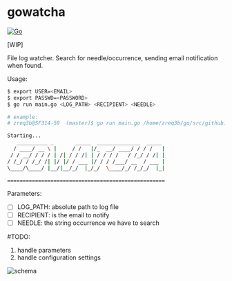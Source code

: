 # gowatcha
[![Go](https://github.com/deeper-x/gowatcha/actions/workflows/go.yml/badge.svg)](https://github.com/deeper-x/gowatcha/actions/workflows/go.yml)

[WIP]

File log watcher. Search for needle/occurrence, sending email notification when found.


Usage:
```bash
$ export USER=<EMAIL> 
$ export PASSWD=<PASSWORD> 
$ go run main.go <LOG_PATH> <RECIPIENT> <NEEDLE>

# example:
# zreq3b@SF314-59  (master)$ go run main.go /home/zreq3b/go/src/github.com/zreq3b/gowatcha/assets/demo.txt sviluppo@myskin.it 123

Starting...
   __________ _       _____  ______________  _____ 
  / ____/ __ \ |     / /   |/_  __/ ____/ / / /   |
 / / __/ / / / | /| / / /| | / / / /   / /_/ / /| |
/ /_/ / /_/ /| |/ |/ / ___ |/ / / /___/ __  / ___ |
\____/\____/ |__/|__/_/  |_/_/  \____/_/ /_/_/  |_|

===================================================

```

Parameters:
- [ ] LOG_PATH: absolute path to log file
- [ ] RECIPIENT: is the email to notify
- [ ] NEEDLE: the string occurrence we have to search

#TODO:
1. handle parameters 
2. handle configuration settings


![schema](https://i.ibb.co/2NCj3RC/Screenshot-from-2021-07-22-20-31-06.png)
